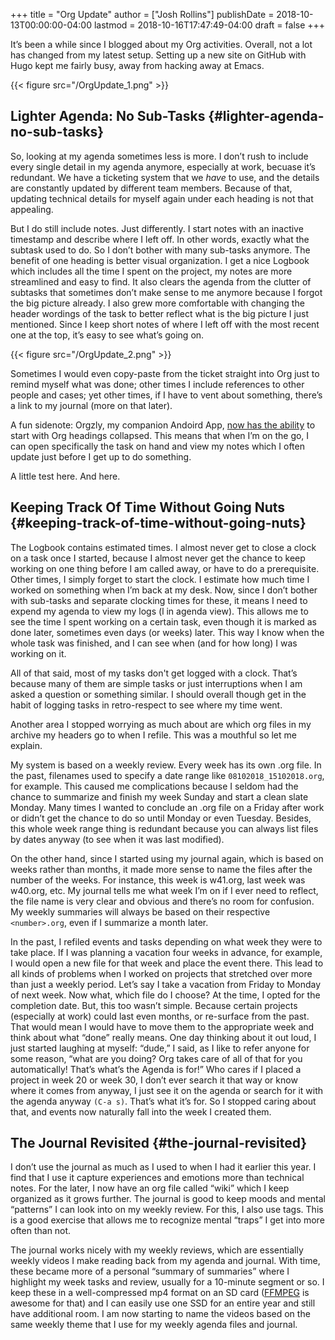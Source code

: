 +++
title = "Org Update"
author = ["Josh Rollins"]
publishDate = 2018-10-13T00:00:00-04:00
lastmod = 2018-10-16T17:47:49-04:00
draft = false
+++

It’s been a while since I blogged about my Org activities. Overall, not a lot has changed from my latest setup. Setting up a new site on GitHub with Hugo kept me fairly busy, away from hacking away at Emacs.

<!--more-->

{{< figure src="/OrgUpdate_1.png" >}}


## Lighter Agenda: No Sub-Tasks {#lighter-agenda-no-sub-tasks}

So, looking at my agenda sometimes less is more. I don’t rush to include every single detail in my agenda anymore, especially at work, becuase it’s redundant. We have a ticketing system that we _have_ to use, and the details are constantly updated by different team members. Because of that, updating technical details for myself again under each heading is not that appealing.

But I do still include notes. Just differently. I start notes with an inactive timestamp and describe where I left off. In other words, exactly what the subtask used to do. So I don’t bother with many sub-tasks anymore. The benefit of one heading is better visual organization. I get a nice Logbook which includes all the time I spent on the project, my notes are more streamlined and easy to find. It also clears the agenda from the clutter of subtasks that sometimes don’t make sense to me anymore because I forgot the big picture already. I also grew more comfortable with changing the header wordings of the task to better reflect what is the big picture I just mentioned. Since I keep short notes of where I left off with the most recent one at the top, it’s easy to see what’s going on.

{{< figure src="/OrgUpdate_2.png" >}}

Sometimes I would even copy-paste from the ticket straight into Org just to remind myself what was done; other times I include references to other people and cases; yet other times, if I have to vent about something, there’s a link to my journal (more on that later).

A fun sidenote: Orgzly, my companion Andoird App, [now has the ability](http://www.orgzly.com/changelog) to start with Org headings collapsed. This means that when I’m on the go, I can open specifically the task on hand and view my notes which I often update just before I get up to do something.

A little test here. And here.


## Keeping Track Of Time Without Going Nuts {#keeping-track-of-time-without-going-nuts}

The Logbook contains estimated times. I almost never get to close a clock on a task once I started, because I almost never get the chance to keep working on one thing before I am called away, or have to do a prerequisite. Other times, I simply forget to start the clock. I estimate how much time I worked on something when I’m back at my desk. Now, since I don’t bother with sub-tasks and separate clocking times for these, it means I need to expend my agenda to view my logs (l in agenda view). This allows me to see the time I spent working on a certain task, even though it is marked as done later, sometimes even days (or weeks) later. This way I know when the whole task was finished, and I can see when (and for how long) I was working on it.

All of that said, most of my tasks don't get logged with a clock. That’s because many of them are simple tasks or just interruptions when I am asked a question or something similar. I should overall though get in the habit of logging tasks in retro-respect to see where my time went.

Another area I stopped worrying as much about are which org files in my archive my headers go to when I refile. This was a mouthful so let me explain.

My system is based on a weekly review. Every week has its own .org file. In the past, filenames used to specify a date range like `08102018_15102018.org`, for example. This caused me complications because I seldom had the chance to summarize and finish my week Sunday and start a clean slate Monday. Many times I wanted to conclude an .org file on a Friday after work or didn’t get the chance to do so until Monday or even Tuesday. Besides, this whole week range thing is redundant because you can always list files by dates anyway (to see when it was last modified).

On the other hand, since I started using my journal again, which is based on weeks rather than months, it made more sense to name the files after the number of the weeks. For instance, this week is w41.org, last week was w40.org, etc. My journal tells me what week I’m on if I ever need to reflect, the file name is very clear and obvious and there’s no room for confusion. My weekly summaries will always be based on their respective `<number>.org`, even if I summarize a month later.

In the past, I refiled events and tasks depending on what week they were to take place. If I was planning a vacation four weeks in advance, for example, I would open a new file for that week and place the event there. This lead to all kinds of problems when I worked on projects that stretched over more than just a weekly period. Let’s say I take a vacation from Friday to Monday of next week. Now what, which file do I choose? At the time, I opted for the completion date. But, this too wasn’t simple. Because certain projects (especially at work) could last even months, or re-surface from the past. That would mean I would have to move them to the appropriate week and think about what “done” really means. One day thinking about it out loud, I just started laughing at myself: “dude,” I said, as I like to refer anyone for some reason, “what are you doing? Org takes care of all of that for you automatically! That’s what’s the Agenda is for!” Who cares if I placed a project in week 20 or week 30, I don’t ever search it that way or know where it comes from anyway, I just see it on the agenda or search for it with the agenda anyway `(C-a s)`. That’s what it’s for. So I stopped caring about that, and events now naturally fall into the week I created them.


## The Journal Revisited {#the-journal-revisited}

I don’t use the journal as much as I used to when I had it earlier this year. I find that I use it capture experiences and emotions more than technical notes. For the later, I now have an org file called “wiki” which I keep organized as it grows further. The journal is good to keep moods and mental “patterns” I can look into on my weekly review. For this, I also use tags. This is a good exercise that allows me to recognize mental “traps” I get into more often than not.

The journal works nicely with my weekly reviews, which are essentially weekly videos I make reading back from my agenda and journal. With time, these became more of a personal “summary of summaries” where I highlight my week tasks and review, usually for a 10-minute segment or so. I keep these in a well-compressed mp4 format on an SD card ([FFMPEG](https://ffmpeg.org/) is awesome for that) and I can easily use one SSD for an entire year and still have additional room. I am now starting to name the videos based on the same weekly theme that I use for my weekly agenda files and journal.